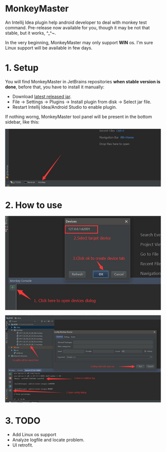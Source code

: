 # MonkeyMaster
An Intellij Idea plugin help android developer to deal with monkey test command. Pre-release now available for you, though it may be not that stable, but it works, ^_^~.

In the very beginning, MonkeyMaster may only support **WIN** os. I'm sure Linux support will be available in few days.

# 1. Setup
You will find MonkeyMaster in JetBrains repositories **when stable version is done**, before that, you have to install it manually:

  - Download [latest released jar](https://github.com/DrkCore/MonkeyMaster/releases/download/v1.0-alpha2/MonkeyMaster_v1.0-alpha2.jar).
  - File -> Settings -> Plugins -> Install plugin from disk -> Select jar file.
  - Restart Intellij Idea/Android Studio to enable plugin.

If nothing worng, MonkeyMaster tool panel will be present in the bottom sidebar, like this:

![Tool panel sample](doc/imgs/Tool-Panel-Sample.jpg)

# 2. How to use
![Guide step 1](doc/imgs/Guide-Step-1.jpg)

![Guide step 2](doc/imgs/Guide-Step-2.jpg)

# 3. TODO
- Add Linux os support
- Analyze logfile and locate problem.
- UI retrofit.
